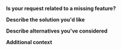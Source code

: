 <!-- NOTE: Anything within these brackets will be hidden on the preview of the Feature Request. -->

**Is your request related to a missing feature?**

<!--
  Provide a clear and concise description of what the feature pertains to.
-->

**Describe the solution you'd like**

<!--
  Provide a clear and concise description of what you want to happen.
-->

**Describe alternatives you've considered**

<!--
  Let us know about other solutions you've tried or researched.
-->

**Additional context**

<!--
  Is there anything else you can add about the proposal?
  You might want to link to related issues here if you haven't already.
-->

